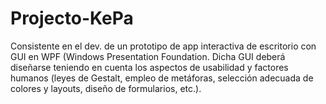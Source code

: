 # Projecto-KePa
Consistente en el dev. de un prototipo de app interactiva de escritorio con GUI en WPF (Windows Presentation Foundation. Dicha GUI deberá diseñarse teniendo en cuenta los aspectos de usabilidad y factores humanos (leyes de Gestalt, empleo de metáforas, selección adecuada de colores y layouts, diseño de formularios, etc.).
